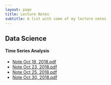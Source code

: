 ```yaml
---
layout: page
title: Lecture Notes
subtitle: A list with some of my lecture notes
---
```


## Data Science 

#### Time Series Analysis

* [Note Oct 18, 2018.pdf](http://nbviewer.jupyter.org/github/vivianamarquez/MSDS-Lecture-Notes/blob/master/Time%20Series%20Analysis/Note%20Oct%2018%2C%202018.pdf)
* [Note Oct 23, 2018.pdf](http://nbviewer.jupyter.org/github/vivianamarquez/MSDS-Lecture-Notes/blob/master/Time%20Series%20Analysis/Note%20Oct%2023%2C%202018.pdf)
* [Note Oct 25, 2018.pdf](http://nbviewer.jupyter.org/github/vivianamarquez/MSDS-Lecture-Notes/blob/master/Time%20Series%20Analysis/Note%20Oct%2025%2C%202018.pdf)
* [Note Oct 30, 2018.pdf](http://nbviewer.jupyter.org/github/vivianamarquez/MSDS-Lecture-Notes/blob/master/Time%20Series%20Analysis/Note%20Oct%2030%2C%202018.pdf)